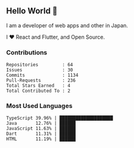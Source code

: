 ## Hello World 👋

I am a developer of web apps and other in Japan.

I ❤️ React and Flutter, and Open Source.

### Contributions

<!-- contributions start -->

    Repositories         : 64
    Issues               : 30
    Commits              : 1134
    Pull-Requests        : 236
    Total Stars Earned   : 4
    Total Contributed To : 2

<!-- contributions end -->

### Most Used Languages

<!-- most-used-languages start -->

    TypeScript 39.96% | ████████████████████
    Java       12.76% | ██████
    JavaScript 11.63% | ██████
    Dart       11.31% | ██████
    HTML       11.19% | ██████

<!-- most-used-languages end -->
